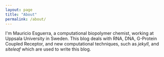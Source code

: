 ```yaml
---
layout: page
title: "About"
permalink: /about/
---
```


I'm Mauricio Esguerra, a computational biopolymer chemist, working at
Uppsala University in Sweden. This blog deals with RNA, DNA, G-Protein
Coupled Receptor, and new computational techniques, such as *jekyll*,
and *siteleaf* which are used to write this blog.

